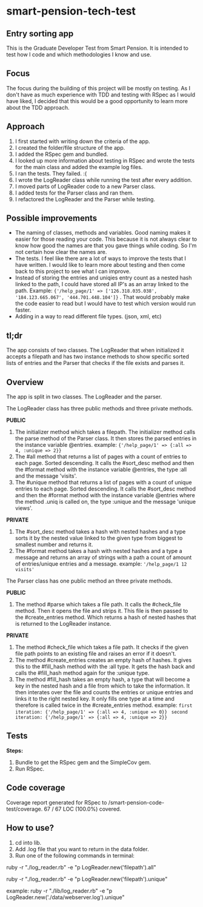 # smart-pension-tech-test

## Entry sorting app

This is the Graduate Developer Test from Smart Pension. It is intended to test how I code and which methodologies I know and use.


## Focus

The focus during the building of this project will be mostly on testing. As I don't have as much experience with TDD and testing with RSpec as I would have liked, I decided that this would be a good opportunity to learn more about the TDD approach.


## Approach

1. I first started with writing down the criteria of the app.
2. I created the folder/file structure of the app.
3. I added the RSpec gem and bundled.
4. I looked up more information about testing in RSpec and wrote the tests for the main class and added the example log files.
5. I ran the tests. They failed. :(
6. I wrote the LogReader class while running the test after every addition.
7. I moved parts of LogReader code to a new Parser class.
8. I added tests for the Parser class and ran them.
9. I refactored the LogReader and the Parser while testing.


## Possible improvements

* The naming of classes, methods and variables. Good naming makes it easier for those reading your code. This because it is not always clear to know how good the names are that you gave things while coding. So I'm not certain how clear the names are.
* The tests. I feel like there are a lot of ways to improve the tests that I have written. I would like to learn more about testing and then come back to this project to see what I can improve.
* Instead of storing the entries and uniqies entry count as a nested hash linked to the path, I could have stored all IP's as an array linked to the path. Example: `{'/help_page/1' => ['126.318.035.038', '184.123.665.067', '444.701.448.104']}` . That would probably make the code easier to read but I would have to test which version would run faster.
* Adding in a way to read different file types. (json, xml, etc)

## tl;dr

The app consists of two classes. The LogReader that when initialized it accepts a filepath and has two instance methods to show specific sorted lists of entries and the Parser that checks if the file exists and parses it.


## Overview

The app is split in two classes. The LogReader and the parser.

The LogReader class has three public methods and three private methods.

**PUBLIC**
1. The initializer method which takes a filepath. The initializer method calls the parse method of the Parser class. It then stores the parsed entries in the instance variable @entries. example: `{'/help_page/1' => {:all => 4, :unique => 2}} `
2. The #all method that returns a list of pages with a count of entries to each page. Sorted descending. It calls the #sort_desc method and then the #format method with the instance variable @entries, the type :all and the message 'visits'.
3. The #unique method that returns a list of pages with a count of unique entries to each page. Sorted descending. It calls the #sort_desc method and then the #format method with the instance variable @entries where the method .uniq is called on, the type :unique and the message 'unique views'.

**PRIVATE**
1. The #sort_desc method takes a hash with nested hashes and a type sorts it by the nested value linked to the given type from biggest to smallest number and returns it.
2. The #format method takes a hash with nested hashes and a type a message and returns an array of strings with a path a count of amount of entries/unique entries and a message. example: `'/help_page/1 12 visits'`

The Parser class has one public method an three private methods.

**PUBLIC**
1. The method #parse which takes a file path. It calls the #check_file method. Then it opens the file and strips it.  This file is then passed to the #create_entries method. Which returns a hash of nested hashes that is returned to the LogReader instance.

**PRIVATE**
1. The method #check_file which takes a file path. It checks if the given file path points to an existing file and raises an error if it doesn't.
2. The method #create_entries creates an empty hash of hashes. It gives this to the #fill_hash method with the :all type. It gets the hash back and calls the #fill_hash method again for the :unique type.
3. The method #fill_hash takes an empty hash, a type that will become a key in the nested hash and a file from which to take the information. It then interates over the file and counts the entries or unique entries and links it to the right nested key. It only fills one type at a time and therefore is called twice in the #create_entries method.
example:
`first iteration: {'/help_page/1' => {:all => 4, :unique => 0}} `
`second iteration: {'/help_page/1' => {:all => 4, :unique => 2}} `


## Tests

**Steps:**
1. Bundle to get the RSpec gem and the SimpleCov gem.
2. Run RSpec.


## Code coverage
Coverage report generated for RSpec to /smart-pension-code-test/coverage. 67 / 67 LOC (100.0%) covered.


## How to use?

1. cd into lib.
2. Add .log file that you want to return in the data folder.
3. Run one of the following commands in terminal:

ruby -r "./log_reader.rb" -e "p LogReader.new('filepath').all"

ruby -r "./log_reader.rb" -e "p LogReader.new('filepath').unique"

example:
ruby -r "./lib/log_reader.rb" -e "p LogReader.new('./data/webserver.log').unique"
